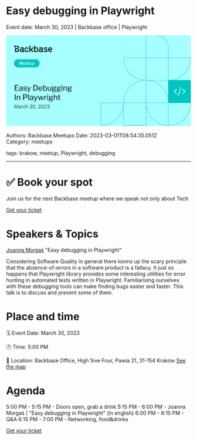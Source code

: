 # Easy debugging in Playwright

Event date: March 30, 2023 | Backbase office | Playwright

![](assets/placeholder.webp)

Authors: Backbase Meetups
Date: 2023-03-01T08:54:35.051Z  
Category: meetups

tags: krakow, meetup, Playwright, debugging

---

# ✅ Book your spot

Join us for the next Backbase meetup where we speak not only about Tech

[Get your ticket](https://www.meetup.com/backbase-meetups/)

# Speakers & Topics

[Joanna Morgaś](https://www.linkedin.com/in/joanna-morgas/)
"Easy debugging in Playwright"

Considering Software Quality in general there looms up the scary principle that the absence-of-errors in a software
product is a fallacy. It just so happens that Playwright library provides some interesting utilities for error hunting
in automated tests written in Playwright. Familiarising ourselves with these debugging tools can make finding bugs
easier and faster. This talk is to discuss and present some of them.

# Place and time

🗓️ Event Date: March 30, 2023

🕑 Time: 5:00  PM

📍 Location: Backbase Office, High 5ive Four, Pawia 21, 31-154 Kraków
[See the map](https://maps.app.goo.gl/UWpwQ9zNaJBxPLEV9)

# Agenda

5:00 PM - 5:15 PM - Doors open, grab a drink
5:15 PM - 6:00 PM - Joanna Morgaś | "Easy debugging in Playwright" (in english)
6:00 PM - 6:15 PM - Q&A
6:15 PM - 7:00 PM - Networking, food&drinks

[Get your ticket](https://www.meetup.com/backbase-meetups/)
